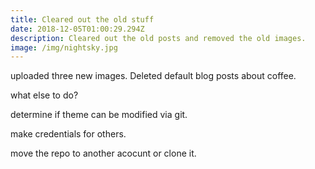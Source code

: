 ```yaml
---
title: Cleared out the old stuff
date: 2018-12-05T01:00:29.294Z
description: Cleared out the old posts and removed the old images.
image: /img/nightsky.jpg
---
```

uploaded three new images.  Deleted default blog posts about coffee.

what else to do?  

determine if theme can be modified via git. 

make credentials for others.

move the repo to another acocunt or clone it.
